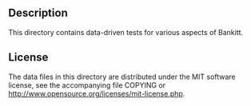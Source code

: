 Description
------------

This directory contains data-driven tests for various aspects of Bankitt.

License
--------

The data files in this directory are distributed under the MIT software
license, see the accompanying file COPYING or
http://www.opensource.org/licenses/mit-license.php.

